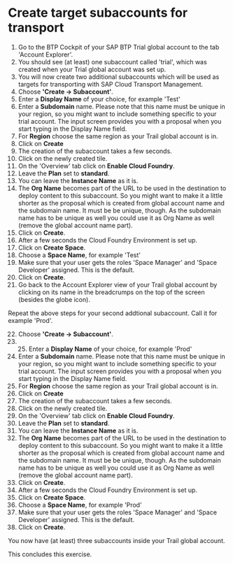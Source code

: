 # Create target subaccounts for transport

1. Go to the BTP Cockpit of your SAP BTP Trial global account to the tab 'Account Explorer'.
2. You should see (at least) one subaccount called 'trial', which was created when your Trial global account was set up.
3. You will now create two additional subaccounts which will be used as targets for transporting with SAP Cloud Transport Management.
4. Choose **'Create -> Subaccount'**.
5. Enter a **Display Name** of your choice, for example 'Test'
6. Enter a **Subdomain** name. Please note that this name must be unique in your region, so you might want to include something specific to your trial account. The input screen provides you with a proposal when you start typing in the Display Name field.
7. For **Region** choose the same region as your Trail global account is in.
8. Click on **Create**
9. The creation of the subaccount takes a few seconds.
10. Click on the newly created tile.
11. On the 'Overview' tab click on **Enable Cloud Foundry**.
12. Leave the **Plan** set to **standard**.
13. You can leave the **Instance Name** as it is.
14. The **Org Name** becomes part of the URL to be used in the destination to deploy content to this subaccount. So you might want to make it a little shorter as the proposal which is created from global account name and the subdomain name. It must be be unique, though. As the subdomain name has to be unique as well you could use it as Org Name as well (remove the global account name part).
15. Click on **Create**.
16. After a few seconds the Cloud Foundry Environment is set up.
17. Click on **Create Space**.
18. Choose a **Space Name**, for example 'Test'
19. Make sure that your user gets the roles 'Space Manager' and 'Space Developer' assigned. This is the default.
20. Click on **Create**.
21. Go back to the Account Explorer view of your Trail global account by clicking on its name in the breadcrumps on the top of the screen (besides the globe icon).


Repeat the above steps for your second addtional subaccount. Call it for example 'Prod'.

22. Choose **'Create -> Subaccount'**.
23. 25. Enter a **Display Name** of your choice, for example 'Prod'
26. Enter a **Subdomain** name. Please note that this name must be unique in your region, so you might want to include something specific to your trial account. The input screen provides you with a proposal when you start typing in the Display Name field.
27. For **Region** choose the same region as your Trail global account is in.
28. Click on **Create**
29. The creation of the subaccount takes a few seconds.
30. Click on the newly created tile.
31. On the 'Overview' tab click on **Enable Cloud Foundry**.
32. Leave the **Plan** set to **standard**.
33. You can leave the **Instance Name** as it is.
34. The **Org Name** becomes part of the URL to be used in the destination to deploy content to this subaccount. So you might want to make it a little shorter as the proposal which is created from global account name and the subdomain name. It must be be unique, though. As the subdomain name has to be unique as well you could use it as Org Name as well (remove the global account name part).
35. Click on **Create**.
36. After a few seconds the Cloud Foundry Environment is set up.
37. Click on **Create Space**.
38. Choose a **Space Name**, for example 'Prod'
39. Make sure that your user gets the roles 'Space Manager' and 'Space Developer' assigned. This is the default.
40. Click on **Create**.

You now have (at least) three subaccounts inside your Trail global account. 

This concludes this exercise.
